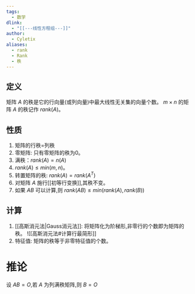 ```yaml
---
tags:
  - 数学
dlink:
  - "[[---线性方程组---]]"
author:
  - Cyletix
aliases:
  - rank
  - Rank
  - 秩
---
```

## 定义
矩阵 $A$ 的秩是它的行向量(或列向量)中最大线性无关集的向量个数。
$m \times n$ 的矩阵 $A$ 的秩记作 $rank(A)$。

## 性质
1. 矩阵的行秩=列秩
2. 零矩阵: 只有零矩阵的秩为0。
3. 满秩：$rank(A)=n(A)$
4. $rank(A) \le min(m,n)$。
5. 转置矩阵的秩: $rank(A)=rank(A^T)$ 
6. 对矩阵 $A$ 施行[[初等行变换]],其秩不变。
7. 如果 $AB$ 可以计算,则 $rank(AB) \le min(rank(A),rank(B))$

## 计算
1. [[高斯消元法|Gauss消元法]]: 将矩阵化为阶梯形,非零行的个数即为矩阵的秩。
![[高斯消元法#计算行最简形]]
2. 特征值: 矩阵的秩等于非零特征值的个数。

# 推论
设 $AB=O$,若 $A$ 为列满秩矩阵,则 $B=O$
